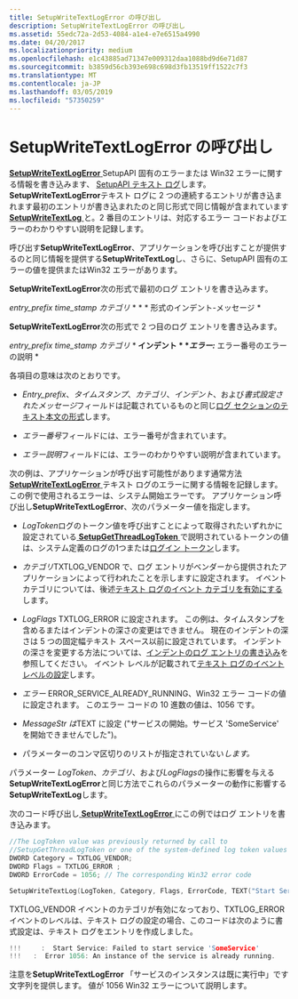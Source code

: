 ```yaml
---
title: SetupWriteTextLogError の呼び出し
description: SetupWriteTextLogError の呼び出し
ms.assetid: 55edc72a-2d53-4084-a1e4-e7e6515a4990
ms.date: 04/20/2017
ms.localizationpriority: medium
ms.openlocfilehash: e1c43885ad71347e009312daa1088bd9d6e71d87
ms.sourcegitcommit: b3859d56cb393e698c698d3fb13519ff1522c7f3
ms.translationtype: MT
ms.contentlocale: ja-JP
ms.lasthandoff: 03/05/2019
ms.locfileid: "57350259"
---
```

# <a name="calling-setupwritetextlogerror"></a>SetupWriteTextLogError の呼び出し


[**SetupWriteTextLogError** ](https://msdn.microsoft.com/library/windows/hardware/ff552232) SetupAPI 固有のエラーまたは Win32 エラーに関する情報を書き込みます、 [SetupAPI テキスト ログ](setupapi-text-logs.md)します。 **SetupWriteTextLogError**テキスト ログに 2 つの連続するエントリが書き込まれます最初のエントリが書き込まれたのと同じ形式で同じ情報が含まれています[ **SetupWriteTextLog** ](https://msdn.microsoft.com/library/windows/hardware/ff552218)と。2 番目のエントリは、対応するエラー コードおよびエラーのわかりやすい説明を記録します。

呼び出す**SetupWriteTextLogError**、アプリケーションを呼び出すことが提供するのと同じ情報を提供する**SetupWriteTextLog**し、さらに、SetupAPI 固有のエラーの値を提供またはWin32 エラーがあります。

**SetupWriteTextLogError**次の形式で最初のログ エントリを書き込みます。

*entry_prefix time_stamp カテゴリ* * * * 形式のインデント-メッセージ *

**SetupWriteTextLogError**次の形式で 2 つ目のログ エントリを書き込みます。

*entry_prefix time_stamp カテゴリ* **<strong>* インデント * **エラー:</strong>* エラー番号のエラーの説明 *

各項目の意味は次のとおりです。

-   *Entry_prefix*、*タイムスタンプ*、*カテゴリ*、*インデント*、および*書式設定されたメッセージ*フィールドは記載されているものと同じ[ログ セクションのテキスト本文の形式](format-of-a-text-log-section-body.md)します。

-   *エラー番号*フィールドには、エラー番号が含まれています。

-   *エラー説明*フィールドには、エラーのわかりやすい説明が含まれています。

次の例は、アプリケーションが呼び出す可能性があります通常方法[ **SetupWriteTextLogError** ](https://msdn.microsoft.com/library/windows/hardware/ff552232)テキスト ログのエラーに関する情報を記録します。 この例で使用されるエラーは、システム開始エラーです。 アプリケーション呼び出し**SetupWriteTextLogError**、次のパラメーター値を指定します。

- *LogToken*ログのトークン値を呼び出すことによって取得されたいずれかに設定されている[ **SetupGetThreadLogToken** ](https://msdn.microsoft.com/library/windows/hardware/ff552211) で説明されているトークンの値は、システム定義のログの1つまたは[ログイン トークン](log-tokens.md)します。

- *カテゴリ*TXTLOG_VENDOR で、ログ エントリがベンダーから提供されたアプリケーションによって行われたことを示しますに設定されます。 イベント カテゴリについては、後述[テキスト ログのイベント カテゴリを有効にする](enabling-event-categories-for-a-text-log.md)します。

- *LogFlags* TXTLOG_ERROR に設定されます。 この例は、タイムスタンプを含めるまたはインデントの深さの変更はできません。 現在のインデントの深さは 5 つの固定幅テキスト スペース以前に設定されています。 インデントの深さを変更する方法については、[インデントのログ エントリの書き込み](writing-indented-log-entries.md)を参照してください。 イベント レベルが記載されて[テキスト ログのイベント レベルの設定](setting-the-event-level-for-a-text-log.md)します。

- *エラー* ERROR_SERVICE_ALREADY_RUNNING、Win32 エラー コードの値に設定されます。 このエラー コードの 10 進数の値は、1056 です。

- *MessageStr は*TEXT に設定 ("サービスの開始。サービス 'SomeService' を開始できませんでした")。

- パラメーターのコンマ区切りのリストが指定されていない<em>します。</em>

パラメーター *LogToken*、*カテゴリ*、および*LogFlags*の操作に影響を与える**SetupWriteTextLogError**と同じ方法でこれらのパラメーターの動作に影響する**SetupWriteTextLog**します。

次のコード呼び出し[ **SetupWriteTextLogError** ](https://msdn.microsoft.com/library/windows/hardware/ff552232)にこの例ではログ エントリを書き込みます。

```cpp
//The LogToken value was previously returned by call to
//SetupGetThreadLogToken or one of the system-defined log token values
DWORD Category = TXTLOG_VENDOR; 
DWORD Flags = TXTLOG_ERROR ;
DWORD ErrorCode = 1056; // The corresponding Win32 error code

SetupWriteTextLog(LogToken, Category, Flags, ErrorCode, TEXT("Start Service: Failed to start service 'SomeService'"),);
```

TXTLOG_VENDOR イベントのカテゴリが有効になっており、TXTLOG_ERROR イベントのレベルは、テキスト ログの設定の場合、このコードは次のように書式設定は、テキスト ログをエントリを作成しました。

```cpp
!!!     :  Start Service: Failed to start service 'SomeService' 
!!!   :  Error 1056: An instance of the service is already running.
```

注意を**SetupWriteTextLogError** 「サービスのインスタンスは既に実行中」です文字列を提供します。 値が 1056 Win32 エラーについて説明します。

 

 





